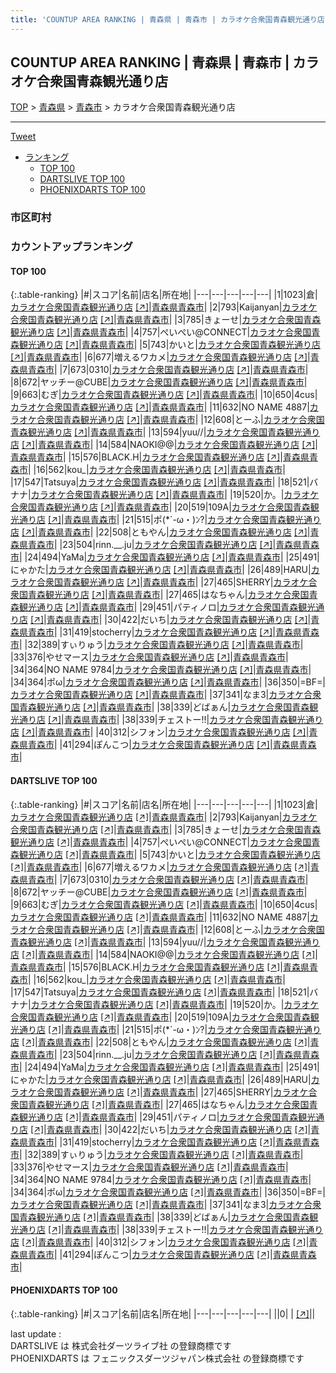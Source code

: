 ```yaml
---
title: 'COUNTUP AREA RANKING | 青森県 | 青森市 | カラオケ合衆国青森観光通り店'
---
```

## COUNTUP AREA RANKING | 青森県 | 青森市 | カラオケ合衆国青森観光通り店

[TOP](/darts/rank/) > [青森県](/darts/rank/青森県/) > [青森市](/darts/rank/青森県/青森市/) > カラオケ合衆国青森観光通り店

___

<a href="https://twitter.com/share?ref_src=twsrc%5Etfw" data-text="COUNTUP AREA RANKING | 青森県青森市カラオケ合衆国青森観光通り店" class="twitter-share-button" data-hashtags="DARTSLIVE,PHOENIXDARTS,darts,ダーツ" data-show-count="false">Tweet</a>

* [ランキング](#カウントアップランキング)
    * [TOP 100](#top-100)
    * [DARTSLIVE TOP 100](#dartslive-top-100)
    * [PHOENIXDARTS TOP 100](#phoenixdarts-top-100)

### 市区町村

<ul>

</ul>

### カウントアップランキング

#### TOP 100



{:.table-ranking}
|#|スコア|名前|店名|所在地|
|---|---|---|---|---|
|1|1023|<span class="rank-name-dl">倉</span>|<a href="/darts/rank/shops/1f748776cfb93874774c926eb736cb5a.html">カラオケ合衆国青森観光通り店</a> <a href="https://search.dartslive.com/jp/shop/1f748776cfb93874774c926eb736cb5a">[↗]</a>|<a href="/darts/rank/青森県/青森市">青森県青森市</a>|
|2|793|<span class="rank-name-dl">Kaijanyan</span>|<a href="/darts/rank/shops/1f748776cfb93874774c926eb736cb5a.html">カラオケ合衆国青森観光通り店</a> <a href="https://search.dartslive.com/jp/shop/1f748776cfb93874774c926eb736cb5a">[↗]</a>|<a href="/darts/rank/青森県/青森市">青森県青森市</a>|
|3|785|<span class="rank-name-dl">きょーせ</span>|<a href="/darts/rank/shops/1f748776cfb93874774c926eb736cb5a.html">カラオケ合衆国青森観光通り店</a> <a href="https://search.dartslive.com/jp/shop/1f748776cfb93874774c926eb736cb5a">[↗]</a>|<a href="/darts/rank/青森県/青森市">青森県青森市</a>|
|4|757|<span class="rank-name-dl">ぺいぺい@CONNECT</span>|<a href="/darts/rank/shops/1f748776cfb93874774c926eb736cb5a.html">カラオケ合衆国青森観光通り店</a> <a href="https://search.dartslive.com/jp/shop/1f748776cfb93874774c926eb736cb5a">[↗]</a>|<a href="/darts/rank/青森県/青森市">青森県青森市</a>|
|5|743|<span class="rank-name-dl">かいと</span>|<a href="/darts/rank/shops/1f748776cfb93874774c926eb736cb5a.html">カラオケ合衆国青森観光通り店</a> <a href="https://search.dartslive.com/jp/shop/1f748776cfb93874774c926eb736cb5a">[↗]</a>|<a href="/darts/rank/青森県/青森市">青森県青森市</a>|
|6|677|<span class="rank-name-dl">増えるワカメ</span>|<a href="/darts/rank/shops/1f748776cfb93874774c926eb736cb5a.html">カラオケ合衆国青森観光通り店</a> <a href="https://search.dartslive.com/jp/shop/1f748776cfb93874774c926eb736cb5a">[↗]</a>|<a href="/darts/rank/青森県/青森市">青森県青森市</a>|
|7|673|<span class="rank-name-dl">0310</span>|<a href="/darts/rank/shops/1f748776cfb93874774c926eb736cb5a.html">カラオケ合衆国青森観光通り店</a> <a href="https://search.dartslive.com/jp/shop/1f748776cfb93874774c926eb736cb5a">[↗]</a>|<a href="/darts/rank/青森県/青森市">青森県青森市</a>|
|8|672|<span class="rank-name-dl">ヤッチー@CUBE</span>|<a href="/darts/rank/shops/1f748776cfb93874774c926eb736cb5a.html">カラオケ合衆国青森観光通り店</a> <a href="https://search.dartslive.com/jp/shop/1f748776cfb93874774c926eb736cb5a">[↗]</a>|<a href="/darts/rank/青森県/青森市">青森県青森市</a>|
|9|663|<span class="rank-name-dl">むぎ</span>|<a href="/darts/rank/shops/1f748776cfb93874774c926eb736cb5a.html">カラオケ合衆国青森観光通り店</a> <a href="https://search.dartslive.com/jp/shop/1f748776cfb93874774c926eb736cb5a">[↗]</a>|<a href="/darts/rank/青森県/青森市">青森県青森市</a>|
|10|650|<span class="rank-name-dl">4cus</span>|<a href="/darts/rank/shops/1f748776cfb93874774c926eb736cb5a.html">カラオケ合衆国青森観光通り店</a> <a href="https://search.dartslive.com/jp/shop/1f748776cfb93874774c926eb736cb5a">[↗]</a>|<a href="/darts/rank/青森県/青森市">青森県青森市</a>|
|11|632|<span class="rank-name-dl">NO NAME 4887</span>|<a href="/darts/rank/shops/1f748776cfb93874774c926eb736cb5a.html">カラオケ合衆国青森観光通り店</a> <a href="https://search.dartslive.com/jp/shop/1f748776cfb93874774c926eb736cb5a">[↗]</a>|<a href="/darts/rank/青森県/青森市">青森県青森市</a>|
|12|608|<span class="rank-name-dl">とーふ</span>|<a href="/darts/rank/shops/1f748776cfb93874774c926eb736cb5a.html">カラオケ合衆国青森観光通り店</a> <a href="https://search.dartslive.com/jp/shop/1f748776cfb93874774c926eb736cb5a">[↗]</a>|<a href="/darts/rank/青森県/青森市">青森県青森市</a>|
|13|594|<span class="rank-name-dl">yuu//</span>|<a href="/darts/rank/shops/1f748776cfb93874774c926eb736cb5a.html">カラオケ合衆国青森観光通り店</a> <a href="https://search.dartslive.com/jp/shop/1f748776cfb93874774c926eb736cb5a">[↗]</a>|<a href="/darts/rank/青森県/青森市">青森県青森市</a>|
|14|584|<span class="rank-name-dl">NAOKI@@</span>|<a href="/darts/rank/shops/1f748776cfb93874774c926eb736cb5a.html">カラオケ合衆国青森観光通り店</a> <a href="https://search.dartslive.com/jp/shop/1f748776cfb93874774c926eb736cb5a">[↗]</a>|<a href="/darts/rank/青森県/青森市">青森県青森市</a>|
|15|576|<span class="rank-name-dl">BLACK.H</span>|<a href="/darts/rank/shops/1f748776cfb93874774c926eb736cb5a.html">カラオケ合衆国青森観光通り店</a> <a href="https://search.dartslive.com/jp/shop/1f748776cfb93874774c926eb736cb5a">[↗]</a>|<a href="/darts/rank/青森県/青森市">青森県青森市</a>|
|16|562|<span class="rank-name-dl">kou_</span>|<a href="/darts/rank/shops/1f748776cfb93874774c926eb736cb5a.html">カラオケ合衆国青森観光通り店</a> <a href="https://search.dartslive.com/jp/shop/1f748776cfb93874774c926eb736cb5a">[↗]</a>|<a href="/darts/rank/青森県/青森市">青森県青森市</a>|
|17|547|<span class="rank-name-dl">Tatsuya</span>|<a href="/darts/rank/shops/1f748776cfb93874774c926eb736cb5a.html">カラオケ合衆国青森観光通り店</a> <a href="https://search.dartslive.com/jp/shop/1f748776cfb93874774c926eb736cb5a">[↗]</a>|<a href="/darts/rank/青森県/青森市">青森県青森市</a>|
|18|521|<span class="rank-name-dl">バナナ</span>|<a href="/darts/rank/shops/1f748776cfb93874774c926eb736cb5a.html">カラオケ合衆国青森観光通り店</a> <a href="https://search.dartslive.com/jp/shop/1f748776cfb93874774c926eb736cb5a">[↗]</a>|<a href="/darts/rank/青森県/青森市">青森県青森市</a>|
|19|520|<span class="rank-name-dl">か。</span>|<a href="/darts/rank/shops/1f748776cfb93874774c926eb736cb5a.html">カラオケ合衆国青森観光通り店</a> <a href="https://search.dartslive.com/jp/shop/1f748776cfb93874774c926eb736cb5a">[↗]</a>|<a href="/darts/rank/青森県/青森市">青森県青森市</a>|
|20|519|<span class="rank-name-dl">109A</span>|<a href="/darts/rank/shops/1f748776cfb93874774c926eb736cb5a.html">カラオケ合衆国青森観光通り店</a> <a href="https://search.dartslive.com/jp/shop/1f748776cfb93874774c926eb736cb5a">[↗]</a>|<a href="/darts/rank/青森県/青森市">青森県青森市</a>|
|21|515|<span class="rank-name-dl">ポ(*´-ω・)ﾝ?</span>|<a href="/darts/rank/shops/1f748776cfb93874774c926eb736cb5a.html">カラオケ合衆国青森観光通り店</a> <a href="https://search.dartslive.com/jp/shop/1f748776cfb93874774c926eb736cb5a">[↗]</a>|<a href="/darts/rank/青森県/青森市">青森県青森市</a>|
|22|508|<span class="rank-name-dl">ともやん</span>|<a href="/darts/rank/shops/1f748776cfb93874774c926eb736cb5a.html">カラオケ合衆国青森観光通り店</a> <a href="https://search.dartslive.com/jp/shop/1f748776cfb93874774c926eb736cb5a">[↗]</a>|<a href="/darts/rank/青森県/青森市">青森県青森市</a>|
|23|504|<span class="rank-name-dl">rinn.__.ju</span>|<a href="/darts/rank/shops/1f748776cfb93874774c926eb736cb5a.html">カラオケ合衆国青森観光通り店</a> <a href="https://search.dartslive.com/jp/shop/1f748776cfb93874774c926eb736cb5a">[↗]</a>|<a href="/darts/rank/青森県/青森市">青森県青森市</a>|
|24|494|<span class="rank-name-dl">YaMa</span>|<a href="/darts/rank/shops/1f748776cfb93874774c926eb736cb5a.html">カラオケ合衆国青森観光通り店</a> <a href="https://search.dartslive.com/jp/shop/1f748776cfb93874774c926eb736cb5a">[↗]</a>|<a href="/darts/rank/青森県/青森市">青森県青森市</a>|
|25|491|<span class="rank-name-dl">にゃかた</span>|<a href="/darts/rank/shops/1f748776cfb93874774c926eb736cb5a.html">カラオケ合衆国青森観光通り店</a> <a href="https://search.dartslive.com/jp/shop/1f748776cfb93874774c926eb736cb5a">[↗]</a>|<a href="/darts/rank/青森県/青森市">青森県青森市</a>|
|26|489|<span class="rank-name-dl">HARU</span>|<a href="/darts/rank/shops/1f748776cfb93874774c926eb736cb5a.html">カラオケ合衆国青森観光通り店</a> <a href="https://search.dartslive.com/jp/shop/1f748776cfb93874774c926eb736cb5a">[↗]</a>|<a href="/darts/rank/青森県/青森市">青森県青森市</a>|
|27|465|<span class="rank-name-dl">SHERRY</span>|<a href="/darts/rank/shops/1f748776cfb93874774c926eb736cb5a.html">カラオケ合衆国青森観光通り店</a> <a href="https://search.dartslive.com/jp/shop/1f748776cfb93874774c926eb736cb5a">[↗]</a>|<a href="/darts/rank/青森県/青森市">青森県青森市</a>|
|27|465|<span class="rank-name-dl">はなちゃん</span>|<a href="/darts/rank/shops/1f748776cfb93874774c926eb736cb5a.html">カラオケ合衆国青森観光通り店</a> <a href="https://search.dartslive.com/jp/shop/1f748776cfb93874774c926eb736cb5a">[↗]</a>|<a href="/darts/rank/青森県/青森市">青森県青森市</a>|
|29|451|<span class="rank-name-dl">パティノロ</span>|<a href="/darts/rank/shops/1f748776cfb93874774c926eb736cb5a.html">カラオケ合衆国青森観光通り店</a> <a href="https://search.dartslive.com/jp/shop/1f748776cfb93874774c926eb736cb5a">[↗]</a>|<a href="/darts/rank/青森県/青森市">青森県青森市</a>|
|30|422|<span class="rank-name-dl">だいち</span>|<a href="/darts/rank/shops/1f748776cfb93874774c926eb736cb5a.html">カラオケ合衆国青森観光通り店</a> <a href="https://search.dartslive.com/jp/shop/1f748776cfb93874774c926eb736cb5a">[↗]</a>|<a href="/darts/rank/青森県/青森市">青森県青森市</a>|
|31|419|<span class="rank-name-dl">stocherry</span>|<a href="/darts/rank/shops/1f748776cfb93874774c926eb736cb5a.html">カラオケ合衆国青森観光通り店</a> <a href="https://search.dartslive.com/jp/shop/1f748776cfb93874774c926eb736cb5a">[↗]</a>|<a href="/darts/rank/青森県/青森市">青森県青森市</a>|
|32|389|<span class="rank-name-dl">すぃりゅう</span>|<a href="/darts/rank/shops/1f748776cfb93874774c926eb736cb5a.html">カラオケ合衆国青森観光通り店</a> <a href="https://search.dartslive.com/jp/shop/1f748776cfb93874774c926eb736cb5a">[↗]</a>|<a href="/darts/rank/青森県/青森市">青森県青森市</a>|
|33|376|<span class="rank-name-dl">やせマース</span>|<a href="/darts/rank/shops/1f748776cfb93874774c926eb736cb5a.html">カラオケ合衆国青森観光通り店</a> <a href="https://search.dartslive.com/jp/shop/1f748776cfb93874774c926eb736cb5a">[↗]</a>|<a href="/darts/rank/青森県/青森市">青森県青森市</a>|
|34|364|<span class="rank-name-dl">NO NAME 9784</span>|<a href="/darts/rank/shops/1f748776cfb93874774c926eb736cb5a.html">カラオケ合衆国青森観光通り店</a> <a href="https://search.dartslive.com/jp/shop/1f748776cfb93874774c926eb736cb5a">[↗]</a>|<a href="/darts/rank/青森県/青森市">青森県青森市</a>|
|34|364|<span class="rank-name-dl">ポω</span>|<a href="/darts/rank/shops/1f748776cfb93874774c926eb736cb5a.html">カラオケ合衆国青森観光通り店</a> <a href="https://search.dartslive.com/jp/shop/1f748776cfb93874774c926eb736cb5a">[↗]</a>|<a href="/darts/rank/青森県/青森市">青森県青森市</a>|
|36|350|<span class="rank-name-dl">=BF=</span>|<a href="/darts/rank/shops/1f748776cfb93874774c926eb736cb5a.html">カラオケ合衆国青森観光通り店</a> <a href="https://search.dartslive.com/jp/shop/1f748776cfb93874774c926eb736cb5a">[↗]</a>|<a href="/darts/rank/青森県/青森市">青森県青森市</a>|
|37|341|<span class="rank-name-dl">なま3</span>|<a href="/darts/rank/shops/1f748776cfb93874774c926eb736cb5a.html">カラオケ合衆国青森観光通り店</a> <a href="https://search.dartslive.com/jp/shop/1f748776cfb93874774c926eb736cb5a">[↗]</a>|<a href="/darts/rank/青森県/青森市">青森県青森市</a>|
|38|339|<span class="rank-name-dl">どばぁん</span>|<a href="/darts/rank/shops/1f748776cfb93874774c926eb736cb5a.html">カラオケ合衆国青森観光通り店</a> <a href="https://search.dartslive.com/jp/shop/1f748776cfb93874774c926eb736cb5a">[↗]</a>|<a href="/darts/rank/青森県/青森市">青森県青森市</a>|
|38|339|<span class="rank-name-dl">チェストー!!</span>|<a href="/darts/rank/shops/1f748776cfb93874774c926eb736cb5a.html">カラオケ合衆国青森観光通り店</a> <a href="https://search.dartslive.com/jp/shop/1f748776cfb93874774c926eb736cb5a">[↗]</a>|<a href="/darts/rank/青森県/青森市">青森県青森市</a>|
|40|312|<span class="rank-name-dl">シフォン</span>|<a href="/darts/rank/shops/1f748776cfb93874774c926eb736cb5a.html">カラオケ合衆国青森観光通り店</a> <a href="https://search.dartslive.com/jp/shop/1f748776cfb93874774c926eb736cb5a">[↗]</a>|<a href="/darts/rank/青森県/青森市">青森県青森市</a>|
|41|294|<span class="rank-name-dl">ぽんこつ</span>|<a href="/darts/rank/shops/1f748776cfb93874774c926eb736cb5a.html">カラオケ合衆国青森観光通り店</a> <a href="https://search.dartslive.com/jp/shop/1f748776cfb93874774c926eb736cb5a">[↗]</a>|<a href="/darts/rank/青森県/青森市">青森県青森市</a>|


#### DARTSLIVE TOP 100



{:.table-ranking}
|#|スコア|名前|店名|所在地|
|---|---|---|---|---|
|1|1023|<span class="rank-name-dl">倉</span>|<a href="/darts/rank/shops/1f748776cfb93874774c926eb736cb5a.html">カラオケ合衆国青森観光通り店</a> <a href="https://search.dartslive.com/jp/shop/1f748776cfb93874774c926eb736cb5a">[↗]</a>|<a href="/darts/rank/青森県/青森市">青森県青森市</a>|
|2|793|<span class="rank-name-dl">Kaijanyan</span>|<a href="/darts/rank/shops/1f748776cfb93874774c926eb736cb5a.html">カラオケ合衆国青森観光通り店</a> <a href="https://search.dartslive.com/jp/shop/1f748776cfb93874774c926eb736cb5a">[↗]</a>|<a href="/darts/rank/青森県/青森市">青森県青森市</a>|
|3|785|<span class="rank-name-dl">きょーせ</span>|<a href="/darts/rank/shops/1f748776cfb93874774c926eb736cb5a.html">カラオケ合衆国青森観光通り店</a> <a href="https://search.dartslive.com/jp/shop/1f748776cfb93874774c926eb736cb5a">[↗]</a>|<a href="/darts/rank/青森県/青森市">青森県青森市</a>|
|4|757|<span class="rank-name-dl">ぺいぺい@CONNECT</span>|<a href="/darts/rank/shops/1f748776cfb93874774c926eb736cb5a.html">カラオケ合衆国青森観光通り店</a> <a href="https://search.dartslive.com/jp/shop/1f748776cfb93874774c926eb736cb5a">[↗]</a>|<a href="/darts/rank/青森県/青森市">青森県青森市</a>|
|5|743|<span class="rank-name-dl">かいと</span>|<a href="/darts/rank/shops/1f748776cfb93874774c926eb736cb5a.html">カラオケ合衆国青森観光通り店</a> <a href="https://search.dartslive.com/jp/shop/1f748776cfb93874774c926eb736cb5a">[↗]</a>|<a href="/darts/rank/青森県/青森市">青森県青森市</a>|
|6|677|<span class="rank-name-dl">増えるワカメ</span>|<a href="/darts/rank/shops/1f748776cfb93874774c926eb736cb5a.html">カラオケ合衆国青森観光通り店</a> <a href="https://search.dartslive.com/jp/shop/1f748776cfb93874774c926eb736cb5a">[↗]</a>|<a href="/darts/rank/青森県/青森市">青森県青森市</a>|
|7|673|<span class="rank-name-dl">0310</span>|<a href="/darts/rank/shops/1f748776cfb93874774c926eb736cb5a.html">カラオケ合衆国青森観光通り店</a> <a href="https://search.dartslive.com/jp/shop/1f748776cfb93874774c926eb736cb5a">[↗]</a>|<a href="/darts/rank/青森県/青森市">青森県青森市</a>|
|8|672|<span class="rank-name-dl">ヤッチー@CUBE</span>|<a href="/darts/rank/shops/1f748776cfb93874774c926eb736cb5a.html">カラオケ合衆国青森観光通り店</a> <a href="https://search.dartslive.com/jp/shop/1f748776cfb93874774c926eb736cb5a">[↗]</a>|<a href="/darts/rank/青森県/青森市">青森県青森市</a>|
|9|663|<span class="rank-name-dl">むぎ</span>|<a href="/darts/rank/shops/1f748776cfb93874774c926eb736cb5a.html">カラオケ合衆国青森観光通り店</a> <a href="https://search.dartslive.com/jp/shop/1f748776cfb93874774c926eb736cb5a">[↗]</a>|<a href="/darts/rank/青森県/青森市">青森県青森市</a>|
|10|650|<span class="rank-name-dl">4cus</span>|<a href="/darts/rank/shops/1f748776cfb93874774c926eb736cb5a.html">カラオケ合衆国青森観光通り店</a> <a href="https://search.dartslive.com/jp/shop/1f748776cfb93874774c926eb736cb5a">[↗]</a>|<a href="/darts/rank/青森県/青森市">青森県青森市</a>|
|11|632|<span class="rank-name-dl">NO NAME 4887</span>|<a href="/darts/rank/shops/1f748776cfb93874774c926eb736cb5a.html">カラオケ合衆国青森観光通り店</a> <a href="https://search.dartslive.com/jp/shop/1f748776cfb93874774c926eb736cb5a">[↗]</a>|<a href="/darts/rank/青森県/青森市">青森県青森市</a>|
|12|608|<span class="rank-name-dl">とーふ</span>|<a href="/darts/rank/shops/1f748776cfb93874774c926eb736cb5a.html">カラオケ合衆国青森観光通り店</a> <a href="https://search.dartslive.com/jp/shop/1f748776cfb93874774c926eb736cb5a">[↗]</a>|<a href="/darts/rank/青森県/青森市">青森県青森市</a>|
|13|594|<span class="rank-name-dl">yuu//</span>|<a href="/darts/rank/shops/1f748776cfb93874774c926eb736cb5a.html">カラオケ合衆国青森観光通り店</a> <a href="https://search.dartslive.com/jp/shop/1f748776cfb93874774c926eb736cb5a">[↗]</a>|<a href="/darts/rank/青森県/青森市">青森県青森市</a>|
|14|584|<span class="rank-name-dl">NAOKI@@</span>|<a href="/darts/rank/shops/1f748776cfb93874774c926eb736cb5a.html">カラオケ合衆国青森観光通り店</a> <a href="https://search.dartslive.com/jp/shop/1f748776cfb93874774c926eb736cb5a">[↗]</a>|<a href="/darts/rank/青森県/青森市">青森県青森市</a>|
|15|576|<span class="rank-name-dl">BLACK.H</span>|<a href="/darts/rank/shops/1f748776cfb93874774c926eb736cb5a.html">カラオケ合衆国青森観光通り店</a> <a href="https://search.dartslive.com/jp/shop/1f748776cfb93874774c926eb736cb5a">[↗]</a>|<a href="/darts/rank/青森県/青森市">青森県青森市</a>|
|16|562|<span class="rank-name-dl">kou_</span>|<a href="/darts/rank/shops/1f748776cfb93874774c926eb736cb5a.html">カラオケ合衆国青森観光通り店</a> <a href="https://search.dartslive.com/jp/shop/1f748776cfb93874774c926eb736cb5a">[↗]</a>|<a href="/darts/rank/青森県/青森市">青森県青森市</a>|
|17|547|<span class="rank-name-dl">Tatsuya</span>|<a href="/darts/rank/shops/1f748776cfb93874774c926eb736cb5a.html">カラオケ合衆国青森観光通り店</a> <a href="https://search.dartslive.com/jp/shop/1f748776cfb93874774c926eb736cb5a">[↗]</a>|<a href="/darts/rank/青森県/青森市">青森県青森市</a>|
|18|521|<span class="rank-name-dl">バナナ</span>|<a href="/darts/rank/shops/1f748776cfb93874774c926eb736cb5a.html">カラオケ合衆国青森観光通り店</a> <a href="https://search.dartslive.com/jp/shop/1f748776cfb93874774c926eb736cb5a">[↗]</a>|<a href="/darts/rank/青森県/青森市">青森県青森市</a>|
|19|520|<span class="rank-name-dl">か。</span>|<a href="/darts/rank/shops/1f748776cfb93874774c926eb736cb5a.html">カラオケ合衆国青森観光通り店</a> <a href="https://search.dartslive.com/jp/shop/1f748776cfb93874774c926eb736cb5a">[↗]</a>|<a href="/darts/rank/青森県/青森市">青森県青森市</a>|
|20|519|<span class="rank-name-dl">109A</span>|<a href="/darts/rank/shops/1f748776cfb93874774c926eb736cb5a.html">カラオケ合衆国青森観光通り店</a> <a href="https://search.dartslive.com/jp/shop/1f748776cfb93874774c926eb736cb5a">[↗]</a>|<a href="/darts/rank/青森県/青森市">青森県青森市</a>|
|21|515|<span class="rank-name-dl">ポ(*´-ω・)ﾝ?</span>|<a href="/darts/rank/shops/1f748776cfb93874774c926eb736cb5a.html">カラオケ合衆国青森観光通り店</a> <a href="https://search.dartslive.com/jp/shop/1f748776cfb93874774c926eb736cb5a">[↗]</a>|<a href="/darts/rank/青森県/青森市">青森県青森市</a>|
|22|508|<span class="rank-name-dl">ともやん</span>|<a href="/darts/rank/shops/1f748776cfb93874774c926eb736cb5a.html">カラオケ合衆国青森観光通り店</a> <a href="https://search.dartslive.com/jp/shop/1f748776cfb93874774c926eb736cb5a">[↗]</a>|<a href="/darts/rank/青森県/青森市">青森県青森市</a>|
|23|504|<span class="rank-name-dl">rinn.__.ju</span>|<a href="/darts/rank/shops/1f748776cfb93874774c926eb736cb5a.html">カラオケ合衆国青森観光通り店</a> <a href="https://search.dartslive.com/jp/shop/1f748776cfb93874774c926eb736cb5a">[↗]</a>|<a href="/darts/rank/青森県/青森市">青森県青森市</a>|
|24|494|<span class="rank-name-dl">YaMa</span>|<a href="/darts/rank/shops/1f748776cfb93874774c926eb736cb5a.html">カラオケ合衆国青森観光通り店</a> <a href="https://search.dartslive.com/jp/shop/1f748776cfb93874774c926eb736cb5a">[↗]</a>|<a href="/darts/rank/青森県/青森市">青森県青森市</a>|
|25|491|<span class="rank-name-dl">にゃかた</span>|<a href="/darts/rank/shops/1f748776cfb93874774c926eb736cb5a.html">カラオケ合衆国青森観光通り店</a> <a href="https://search.dartslive.com/jp/shop/1f748776cfb93874774c926eb736cb5a">[↗]</a>|<a href="/darts/rank/青森県/青森市">青森県青森市</a>|
|26|489|<span class="rank-name-dl">HARU</span>|<a href="/darts/rank/shops/1f748776cfb93874774c926eb736cb5a.html">カラオケ合衆国青森観光通り店</a> <a href="https://search.dartslive.com/jp/shop/1f748776cfb93874774c926eb736cb5a">[↗]</a>|<a href="/darts/rank/青森県/青森市">青森県青森市</a>|
|27|465|<span class="rank-name-dl">SHERRY</span>|<a href="/darts/rank/shops/1f748776cfb93874774c926eb736cb5a.html">カラオケ合衆国青森観光通り店</a> <a href="https://search.dartslive.com/jp/shop/1f748776cfb93874774c926eb736cb5a">[↗]</a>|<a href="/darts/rank/青森県/青森市">青森県青森市</a>|
|27|465|<span class="rank-name-dl">はなちゃん</span>|<a href="/darts/rank/shops/1f748776cfb93874774c926eb736cb5a.html">カラオケ合衆国青森観光通り店</a> <a href="https://search.dartslive.com/jp/shop/1f748776cfb93874774c926eb736cb5a">[↗]</a>|<a href="/darts/rank/青森県/青森市">青森県青森市</a>|
|29|451|<span class="rank-name-dl">パティノロ</span>|<a href="/darts/rank/shops/1f748776cfb93874774c926eb736cb5a.html">カラオケ合衆国青森観光通り店</a> <a href="https://search.dartslive.com/jp/shop/1f748776cfb93874774c926eb736cb5a">[↗]</a>|<a href="/darts/rank/青森県/青森市">青森県青森市</a>|
|30|422|<span class="rank-name-dl">だいち</span>|<a href="/darts/rank/shops/1f748776cfb93874774c926eb736cb5a.html">カラオケ合衆国青森観光通り店</a> <a href="https://search.dartslive.com/jp/shop/1f748776cfb93874774c926eb736cb5a">[↗]</a>|<a href="/darts/rank/青森県/青森市">青森県青森市</a>|
|31|419|<span class="rank-name-dl">stocherry</span>|<a href="/darts/rank/shops/1f748776cfb93874774c926eb736cb5a.html">カラオケ合衆国青森観光通り店</a> <a href="https://search.dartslive.com/jp/shop/1f748776cfb93874774c926eb736cb5a">[↗]</a>|<a href="/darts/rank/青森県/青森市">青森県青森市</a>|
|32|389|<span class="rank-name-dl">すぃりゅう</span>|<a href="/darts/rank/shops/1f748776cfb93874774c926eb736cb5a.html">カラオケ合衆国青森観光通り店</a> <a href="https://search.dartslive.com/jp/shop/1f748776cfb93874774c926eb736cb5a">[↗]</a>|<a href="/darts/rank/青森県/青森市">青森県青森市</a>|
|33|376|<span class="rank-name-dl">やせマース</span>|<a href="/darts/rank/shops/1f748776cfb93874774c926eb736cb5a.html">カラオケ合衆国青森観光通り店</a> <a href="https://search.dartslive.com/jp/shop/1f748776cfb93874774c926eb736cb5a">[↗]</a>|<a href="/darts/rank/青森県/青森市">青森県青森市</a>|
|34|364|<span class="rank-name-dl">NO NAME 9784</span>|<a href="/darts/rank/shops/1f748776cfb93874774c926eb736cb5a.html">カラオケ合衆国青森観光通り店</a> <a href="https://search.dartslive.com/jp/shop/1f748776cfb93874774c926eb736cb5a">[↗]</a>|<a href="/darts/rank/青森県/青森市">青森県青森市</a>|
|34|364|<span class="rank-name-dl">ポω</span>|<a href="/darts/rank/shops/1f748776cfb93874774c926eb736cb5a.html">カラオケ合衆国青森観光通り店</a> <a href="https://search.dartslive.com/jp/shop/1f748776cfb93874774c926eb736cb5a">[↗]</a>|<a href="/darts/rank/青森県/青森市">青森県青森市</a>|
|36|350|<span class="rank-name-dl">=BF=</span>|<a href="/darts/rank/shops/1f748776cfb93874774c926eb736cb5a.html">カラオケ合衆国青森観光通り店</a> <a href="https://search.dartslive.com/jp/shop/1f748776cfb93874774c926eb736cb5a">[↗]</a>|<a href="/darts/rank/青森県/青森市">青森県青森市</a>|
|37|341|<span class="rank-name-dl">なま3</span>|<a href="/darts/rank/shops/1f748776cfb93874774c926eb736cb5a.html">カラオケ合衆国青森観光通り店</a> <a href="https://search.dartslive.com/jp/shop/1f748776cfb93874774c926eb736cb5a">[↗]</a>|<a href="/darts/rank/青森県/青森市">青森県青森市</a>|
|38|339|<span class="rank-name-dl">どばぁん</span>|<a href="/darts/rank/shops/1f748776cfb93874774c926eb736cb5a.html">カラオケ合衆国青森観光通り店</a> <a href="https://search.dartslive.com/jp/shop/1f748776cfb93874774c926eb736cb5a">[↗]</a>|<a href="/darts/rank/青森県/青森市">青森県青森市</a>|
|38|339|<span class="rank-name-dl">チェストー!!</span>|<a href="/darts/rank/shops/1f748776cfb93874774c926eb736cb5a.html">カラオケ合衆国青森観光通り店</a> <a href="https://search.dartslive.com/jp/shop/1f748776cfb93874774c926eb736cb5a">[↗]</a>|<a href="/darts/rank/青森県/青森市">青森県青森市</a>|
|40|312|<span class="rank-name-dl">シフォン</span>|<a href="/darts/rank/shops/1f748776cfb93874774c926eb736cb5a.html">カラオケ合衆国青森観光通り店</a> <a href="https://search.dartslive.com/jp/shop/1f748776cfb93874774c926eb736cb5a">[↗]</a>|<a href="/darts/rank/青森県/青森市">青森県青森市</a>|
|41|294|<span class="rank-name-dl">ぽんこつ</span>|<a href="/darts/rank/shops/1f748776cfb93874774c926eb736cb5a.html">カラオケ合衆国青森観光通り店</a> <a href="https://search.dartslive.com/jp/shop/1f748776cfb93874774c926eb736cb5a">[↗]</a>|<a href="/darts/rank/青森県/青森市">青森県青森市</a>|


#### PHOENIXDARTS TOP 100



{:.table-ranking}
|#|スコア|名前|店名|所在地|
|---|---|---|---|---|
||0|<span class="rank-name-dl"> </span>|<a href="/darts/rank/shops/.html"></a> <a href="">[↗]</a>|<a href="/darts/rank//"></a>|


<div class="footer border-top border-gray-light mt-5 pt-3 text-right text-gray">
    last update : <span style="font-weight: italic" id="foot_last_modified"></span><br />
    DARTSLIVE は 株式会社ダーツライブ社 の登録商標です<br />
    PHOENIXDARTS は フェニックスダーツジャパン株式会社 の登録商標です<br />
</div>

<script src="https://cdnjs.cloudflare.com/ajax/libs/jquery.tablesorter/2.31.3/js/jquery.tablesorter.min.js" integrity="sha512-qzgd5cYSZcosqpzpn7zF2ZId8f/8CHmFKZ8j7mU4OUXTNRd5g+ZHBPsgKEwoqxCtdQvExE5LprwwPAgoicguNg==" crossorigin="anonymous" referrerpolicy="no-referrer"></script>
<link rel="stylesheet" href="https://cdnjs.cloudflare.com/ajax/libs/jquery.tablesorter/2.31.3/css/theme.default.min.css" integrity="sha512-wghhOJkjQX0Lh3NSWvNKeZ0ZpNn+SPVXX1Qyc9OCaogADktxrBiBdKGDoqVUOyhStvMBmJQ8ZdMHiR3wuEq8+w==" crossorigin="anonymous" referrerpolicy="no-referrer" />
<script>
$(function() {
    $(".table-ranking").tablesorter({sortList:[[0, 0]]});
    $("#foot_last_modified").text(formatDate(new Date(document.lastModified), 'yyyy-MM-dd HH:mm:ss'));
});
</script>

<script async src="https://platform.twitter.com/widgets.js" charset="utf-8"></script>
